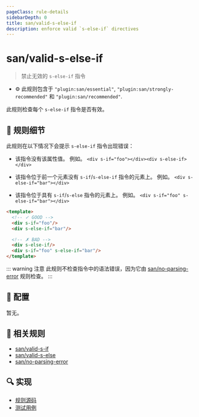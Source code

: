 ```yaml
---
pageClass: rule-details
sidebarDepth: 0
title: san/valid-s-else-if
description: enforce valid `s-else-if` directives
---
```

# san/valid-s-else-if
> 禁止无效的 `s-else-if` 指令

- :gear: 此规则包含于 `"plugin:san/essential"`, `"plugin:san/strongly-recommended"` 和 `"plugin:san/recommended"`.

此规则检查每个 `s-else-if` 指令是否有效。

## :book: 规则细节

此规则在以下情况下会提示 `s-else-if` 指令出现错误：

- 该指令没有该属性值。 例如。 `<div s-if="foo"></div><div s-else-if></div>`

- 该指令位于前一个元素没有 `s-if`/`s-else-if` 指令的元素上。 例如。 `<div s-else-if="bar"></div>`

- 该指令位于具有 `s-if`/`s-else` 指令的元素上。 例如。 `<div s-if="foo" s-else-if="bar"></div>`

<eslint-code-block :rules="{'san/valid-s-else-if': ['error']}">

```html
<template>
  <!-- ✓ GOOD -->
  <div s-if="foo"/>
  <div s-else-if="bar"/>

  <!-- ✗ BAD -->
  <div s-else-if/>
  <div s-if="foo" s-else-if="bar"/>
</template>
```

</eslint-code-block>

::: warning 注意
此规则不检查指令中的语法错误，因为它由 [san/no-parsing-error] 规则检查。
:::

## :wrench: 配置

暂无。

## :couple: 相关规则

- [san/valid-s-if]
- [san/valid-s-else]
- [san/no-parsing-error]

[san/valid-s-if]: ./valid-s-if.md
[san/valid-s-else]: ./valid-s-else.md
[san/no-parsing-error]: ./no-parsing-error.md

## :mag: 实现

- [规则源码](https://github.com/ecomfe/eslint-plugin-san/blob/main/lib/rules/valid-s-else-if.js)
- [测试用例](https://github.com/ecomfe/eslint-plugin-san/tree/main/__tests__/lib/rules/valid-s-else-if.test.js)
